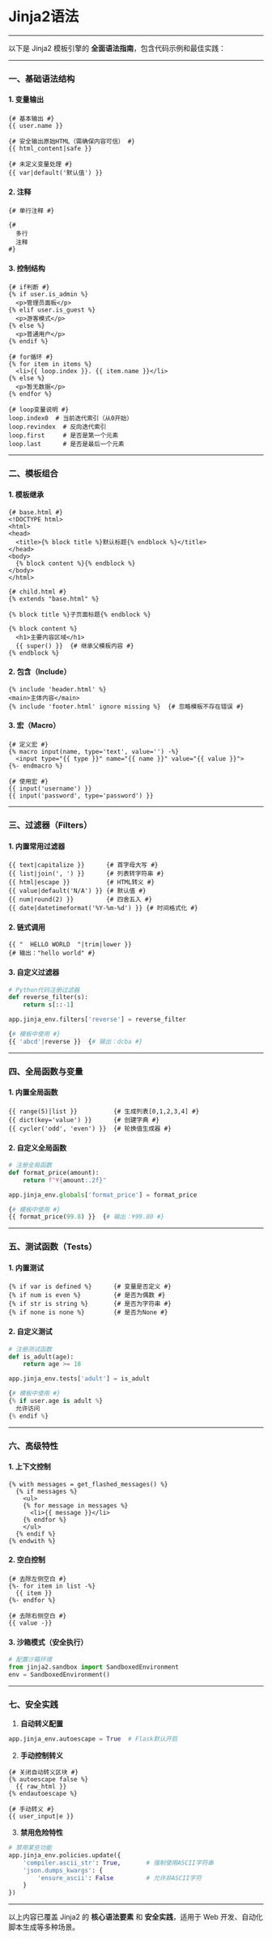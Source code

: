 # Jinja2语法

---

以下是 Jinja2 模板引擎的 **全面语法指南**，包含代码示例和最佳实践：

---

### 一、基础语法结构
#### 1. 变量输出
```jinja2
{# 基本输出 #}
{{ user.name }}

{# 安全输出原始HTML（需确保内容可信） #}
{{ html_content|safe }}

{# 未定义变量处理 #}
{{ var|default('默认值') }}
```

#### 2. 注释
```jinja2
{# 单行注释 #}

{#
  多行
  注释
#}
```

#### 3. 控制结构
```jinja2
{# if判断 #}
{% if user.is_admin %}
  <p>管理员面板</p>
{% elif user.is_guest %}
  <p>游客模式</p>
{% else %}
  <p>普通用户</p>
{% endif %}

{# for循环 #}
{% for item in items %}
  <li>{{ loop.index }}. {{ item.name }}</li>
{% else %}
  <p>暂无数据</p>
{% endfor %}

{# loop变量说明 #}
loop.index0  # 当前迭代索引（从0开始）
loop.revindex  # 反向迭代索引
loop.first     # 是否是第一个元素
loop.last      # 是否是最后一个元素
```

---

### 二、模板组合
#### 1. 模板继承
```jinja2
{# base.html #}
<!DOCTYPE html>
<html>
<head>
  <title>{% block title %}默认标题{% endblock %}</title>
</head>
<body>
  {% block content %}{% endblock %}
</body>
</html>

{# child.html #}
{% extends "base.html" %}

{% block title %}子页面标题{% endblock %}

{% block content %}
  <h1>主要内容区域</h1>
  {{ super() }}  {# 继承父模板内容 #}
{% endblock %}
```

#### 2. 包含（Include）
```jinja2
{% include 'header.html' %}
<main>主体内容</main>
{% include 'footer.html' ignore missing %}  {# 忽略模板不存在错误 #}
```

#### 3. 宏（Macro）
```jinja2
{# 定义宏 #}
{% macro input(name, type='text', value='') -%}
  <input type="{{ type }}" name="{{ name }}" value="{{ value }}">
{%- endmacro %}

{# 使用宏 #}
{{ input('username') }}
{{ input('password', type='password') }}
```

---

### 三、过滤器（Filters）
#### 1. 内置常用过滤器
```jinja2
{{ text|capitalize }}      {# 首字母大写 #}
{{ list|join(', ') }}      {# 列表转字符串 #}
{{ html|escape }}          {# HTML转义 #}
{{ value|default('N/A') }} {# 默认值 #}
{{ num|round(2) }}         {# 四舍五入 #}
{{ date|datetimeformat('%Y-%m-%d') }} {# 时间格式化 #}
```

#### 2. 链式调用
```jinja2
{{ "  HELLO WORLD  "|trim|lower }}
{# 输出："hello world" #}
```

#### 3. 自定义过滤器
```python
# Python代码注册过滤器
def reverse_filter(s):
    return s[::-1]

app.jinja_env.filters['reverse'] = reverse_filter

{# 模板中使用 #}
{{ 'abcd'|reverse }}  {# 输出：dcba #}
```

---

### 四、全局函数与变量
#### 1. 内置全局函数
```jinja2
{{ range(5)|list }}          {# 生成列表[0,1,2,3,4] #}
{{ dict(key='value') }}      {# 创建字典 #}
{{ cycler('odd', 'even') }}  {# 轮换值生成器 #}
```

#### 2. 自定义全局函数
```python
# 注册全局函数
def format_price(amount):
    return f"¥{amount:.2f}"

app.jinja_env.globals['format_price'] = format_price

{# 模板中使用 #}
{{ format_price(99.8) }}  {# 输出：¥99.80 #}
```

---

### 五、测试函数（Tests）
#### 1. 内置测试
```jinja2
{% if var is defined %}      {# 变量是否定义 #}
{% if num is even %}         {# 是否为偶数 #}
{% if str is string %}       {# 是否为字符串 #}
{% if none is none %}        {# 是否为None #}
```

#### 2. 自定义测试
```python
# 注册测试函数
def is_adult(age):
    return age >= 18

app.jinja_env.tests['adult'] = is_adult

{# 模板中使用 #}
{% if user.age is adult %}
  允许访问
{% endif %}
```

---

### 六、高级特性
#### 1. 上下文控制
```jinja2
{% with messages = get_flashed_messages() %}
  {% if messages %}
    <ul>
    {% for message in messages %}
      <li>{{ message }}</li>
    {% endfor %}
    </ul>
  {% endif %}
{% endwith %}
```

#### 2. 空白控制
```jinja2
{# 去除左侧空白 #}
{%- for item in list -%}
  {{ item }}
{%- endfor %}

{# 去除右侧空白 #}
{{ value -}}
```

#### 3. 沙箱模式（安全执行）
```python
# 配置沙箱环境
from jinja2.sandbox import SandboxedEnvironment
env = SandboxedEnvironment()
```

---

### 七、安全实践
1. **自动转义配置**
```python
app.jinja_env.autoescape = True  # Flask默认开启
```

2. **手动控制转义**
```jinja2
{# 关闭自动转义区块 #}
{% autoescape false %}
  {{ raw_html }}
{% endautoescape %}

{# 手动转义 #}
{{ user_input|e }}
```

3. **禁用危险特性**
```python
# 禁用某些功能
app.jinja_env.policies.update({
    'compiler.ascii_str': True,       # 强制使用ASCII字符串
    'json.dumps_kwargs': {
        'ensure_ascii': False         # 允许非ASCII字符
    }
})
```

---

以上内容已覆盖 Jinja2 的 **核心语法要素** 和 **安全实践**，适用于 Web 开发、自动化脚本生成等多种场景。